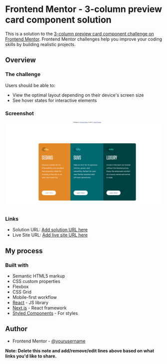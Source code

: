 # Frontend Mentor - 3-column preview card component solution

This is a solution to the [3-column preview card component challenge on Frontend Mentor](https://www.frontendmentor.io/challenges/3column-preview-card-component-pH92eAR2-). Frontend Mentor challenges help you improve your coding skills by building realistic projects. 



## Overview

### The challenge

Users should be able to:

- View the optimal layout depending on their device's screen size
- See hover states for interactive elements

### Screenshot

![](cars.png)



### Links

- Solution URL: [Add solution URL here]([https://your-solution-url.com](https://github.com/shargu/3-column-preview-card/tree/main/3-column-preview-card-component-main))
- Live Site URL: [Add live site URL here](https://your-live-site-url.com)

## My process

### Built with

- Semantic HTML5 markup
- CSS custom properties
- Flexbox
- CSS Grid
- Mobile-first workflow
- [React](https://reactjs.org/) - JS library
- [Next.js](https://nextjs.org/) - React framework
- [Styled Components](https://styled-components.com/) - For styles



## Author


- Frontend Mentor - [@yourusername](https://www.frontendmentor.io/profile/yourusername)


**Note: Delete this note and add/remove/edit lines above based on what links you'd like to share.**

